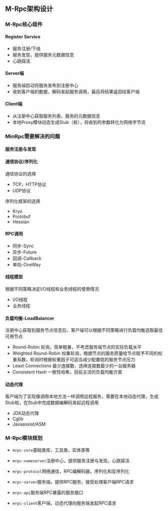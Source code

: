 ## M-Rpc架构设计

### M-Rpc核心组件

#### Register Service

- 服务注册/下线
- 服务发现，提供服务元数据信息
- 心跳探活

#### Server端

- 服务端启动将服务发布到注册中心
- 收到客户端的数据，解码发起服务调用，最后将结果返回给客户端

#### Client端

- 从注册中心获取服务列表，服务的元数据信息
- 本地Proxy模块动态生成Stub（桩），将收到的参数转化为网络字节流

### MinRpc需要解决的问题

#### 服务注册与发现

#### 通信协议/序列化

通信协议的选择

- TCP，HTTP协议
- UDP协议

序列化框架的选择

- Kryo
- Protobuf
- Hessian

#### RPC调用

- 同步-Sync
- 异步-Future
- 回调-Callback
- 单向-OneWay

#### 线程模型

根据不同策略决定I/O线程和业务线程的使用情况

- I/O线程
- 业务线程

#### 负载均衡-LoadBalancer

注册中心获取到服务节点信息后，客户端可以根据不同策略进行负载均衡选取最佳可用节点

- Round-Robin 轮询，简单粗暴，不考虑服务端节点的实际负载水平
- Weighted Round-Robin 权重轮询，根据节点的服务质量给节点赋予不同的权重系数，轮询时根据权重因子可适当减少配置低的服务节点压力
- Least Connections 最少连接数，选择连接数最少的一台服务器
- Consistent Hash 一致性哈希，目前主流的负载均衡方案

#### 动态代理

客户端为了实现像调用本地方法一样调用远程服务，需要在本地动态代理，生成Stub桩，在Stub中完成数据编解码发起远程调用

- JDK动态代理
- Cglib
- Javaassist/ASM

### M-Rpc模块规划

- `mrpc-core`基础类库，工具类，实体类等
- `mrpc-nameserver`注册中心，提供服务注册与发现，心跳探活
- `mrpc-protocol`网络通信，RPC编解码器，序列化和反序列化

- `mrpc-server`服务端，提供RPC服务，接受处理客户端RPC请求
- `mrpc-api`服务端RPC暴露的服务接口
- `mrpc-client`客户端，动态代理向服务端发起RPC请求

